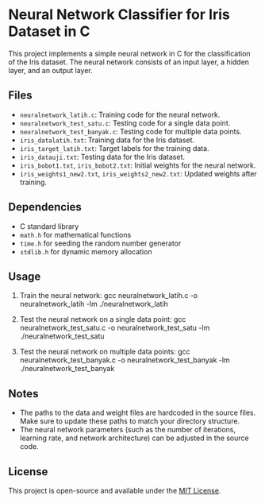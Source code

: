 # Neural Network Classifier for Iris Dataset in C

This project implements a simple neural network in C for the classification of the Iris dataset. The neural network consists of an input layer, a hidden layer, and an output layer.

## Files

- `neuralnetwork_latih.c`: Training code for the neural network.
- `neuralnetwork_test_satu.c`: Testing code for a single data point.
- `neuralnetwork_test_banyak.c`: Testing code for multiple data points.
- `iris_datalatih.txt`: Training data for the Iris dataset.
- `iris_target_latih.txt`: Target labels for the training data.
- `iris_datauji.txt`: Testing data for the Iris dataset.
- `iris_bobot1.txt`, `iris_bobot2.txt`: Initial weights for the neural network.
- `iris_weights1_new2.txt`, `iris_weights2_new2.txt`: Updated weights after training.

## Dependencies

- C standard library
- `math.h` for mathematical functions
- `time.h` for seeding the random number generator
- `stdlib.h` for dynamic memory allocation

## Usage

1. Train the neural network:
gcc neuralnetwork_latih.c -o neuralnetwork_latih -lm
./neuralnetwork_latih

2. Test the neural network on a single data point:
gcc neuralnetwork_test_satu.c -o neuralnetwork_test_satu -lm
./neuralnetwork_test_satu

3. Test the neural network on multiple data points:
gcc neuralnetwork_test_banyak.c -o neuralnetwork_test_banyak -lm
./neuralnetwork_test_banyak

## Notes

- The paths to the data and weight files are hardcoded in the source files. Make sure to update these paths to match your directory structure.
- The neural network parameters (such as the number of iterations, learning rate, and network architecture) can be adjusted in the source code.

## License

This project is open-source and available under the [MIT License](LICENSE).
